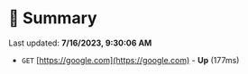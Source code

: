 # 📖 Summary
Last updated: **7/16/2023, 9:30:06 AM**

- `GET` [https://google.com](https://google.com) - **Up** (177ms)
